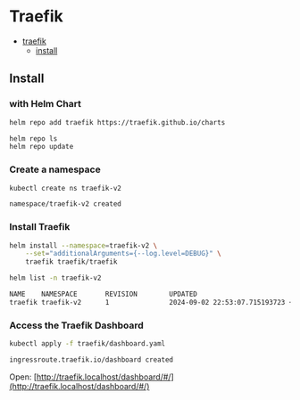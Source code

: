 # Traefik

- [traefik](https://traefik.io/)
  - [install](https://doc.traefik.io/traefik/getting-started/install-traefik/)

## Install

### with Helm Chart

```bash
helm repo add traefik https://traefik.github.io/charts
```

```bash
helm repo ls
helm repo update
```

### Create a namespace

```bash
kubectl create ns traefik-v2

namespace/traefik-v2 created
```

### Install Traefik

```bash
helm install --namespace=traefik-v2 \
    --set="additionalArguments={--log.level=DEBUG}" \
    traefik traefik/traefik
```

```bash
helm list -n traefik-v2

NAME    NAMESPACE       REVISION        UPDATED                                 STATUS          CHART           APP VERSION
traefik traefik-v2      1               2024-09-02 22:53:07.715193723 +0900 KST deployed        traefik-30.1.0  v3.1.2
```

### Access the Traefik Dashboard

```bash
kubectl apply -f traefik/dashboard.yaml

ingressroute.traefik.io/dashboard created
```

Open: [http://traefik.localhost/dashboard/#/](http://traefik.localhost/dashboard/#/)

